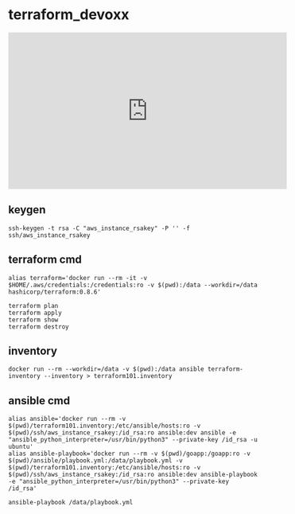 # terraform_devoxx

<iframe width="560" height="315" src="https://www.youtube.com/embed/6tgpv2-dEMM" frameborder="0" allow="autoplay; encrypted-media" allowfullscreen></iframe>

## keygen

```
ssh-keygen -t rsa -C "aws_instance_rsakey" -P '' -f ssh/aws_instance_rsakey
```

## terraform cmd

```
alias terraform='docker run --rm -it -v $HOME/.aws/credentials:/credentials:ro -v $(pwd):/data --workdir=/data hashicorp/terraform:0.8.6'
```

```
terraform plan
terraform apply
terraform show
terraform destroy
```

## inventory

```
docker run --rm --workdir=/data -v $(pwd):/data ansible terraform-inventory --inventory > terraform101.inventory
```

## ansible cmd

```
alias ansible='docker run --rm -v $(pwd)/terraform101.inventory:/etc/ansible/hosts:ro -v $(pwd)/ssh/aws_instance_rsakey:/id_rsa:ro ansible:dev ansible -e "ansible_python_interpreter=/usr/bin/python3" --private-key /id_rsa -u ubuntu'
alias ansible-playbook='docker run --rm -v $(pwd)/goapp:/goapp:ro -v $(pwd)/ansible/playbook.yml:/data/playbook.yml -v $(pwd)/terraform101.inventory:/etc/ansible/hosts:ro -v $(pwd)/ssh/aws_instance_rsakey:/id_rsa:ro ansible:dev ansible-playbook -e "ansible_python_interpreter=/usr/bin/python3" --private-key /id_rsa'
```

```
ansible-playbook /data/playbook.yml
```
